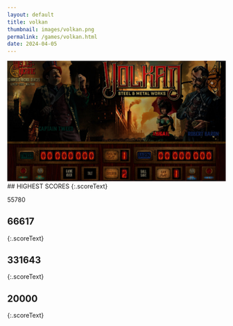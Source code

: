 ```yaml
---
layout: default
title: volkan
thumbnail: images/volkan.png
permalink: /games/volkan.html
date: 2024-04-05
---
```


<img src="../images/volkan.png" class="gameThumbnail img-fluid mx-auto align-middle">
## HIGHEST SCORES
{:.scoreText}

55780

## 66617
{:.scoreText}


## 331643
{:.scoreText}


## 20000
{:.scoreText}


